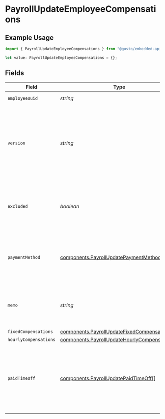 # PayrollUpdateEmployeeCompensations

## Example Usage

```typescript
import { PayrollUpdateEmployeeCompensations } from "@gusto/embedded-api/models/components/payrollupdate.js";

let value: PayrollUpdateEmployeeCompensations = {};
```

## Fields

| Field                                                                                                                                                                                                       | Type                                                                                                                                                                                                        | Required                                                                                                                                                                                                    | Description                                                                                                                                                                                                 |
| ----------------------------------------------------------------------------------------------------------------------------------------------------------------------------------------------------------- | ----------------------------------------------------------------------------------------------------------------------------------------------------------------------------------------------------------- | ----------------------------------------------------------------------------------------------------------------------------------------------------------------------------------------------------------- | ----------------------------------------------------------------------------------------------------------------------------------------------------------------------------------------------------------- |
| `employeeUuid`                                                                                                                                                                                              | *string*                                                                                                                                                                                                    | :heavy_minus_sign:                                                                                                                                                                                          | The UUID of the employee.                                                                                                                                                                                   |
| `version`                                                                                                                                                                                                   | *string*                                                                                                                                                                                                    | :heavy_minus_sign:                                                                                                                                                                                          | The current version of this employee compensation from the prepared payroll. See the [versioning guide](https://docs.gusto.com/embedded-payroll/docs/idempotency) for information on how to use this field. |
| `excluded`                                                                                                                                                                                                  | *boolean*                                                                                                                                                                                                   | :heavy_minus_sign:                                                                                                                                                                                          | This employee will be excluded from payroll calculation and will not be paid for the payroll.                                                                                                               |
| `paymentMethod`                                                                                                                                                                                             | [components.PayrollUpdatePaymentMethod](../../models/components/payrollupdatepaymentmethod.md)                                                                                                              | :heavy_minus_sign:                                                                                                                                                                                          | The employee's compensation payment method. Invalid values will be ignored.                                                                                                                                 |
| `memo`                                                                                                                                                                                                      | *string*                                                                                                                                                                                                    | :heavy_minus_sign:                                                                                                                                                                                          | Custom text that will be printed as a personal note to the employee on a paystub.                                                                                                                           |
| `fixedCompensations`                                                                                                                                                                                        | [components.PayrollUpdateFixedCompensations](../../models/components/payrollupdatefixedcompensations.md)[]                                                                                                  | :heavy_minus_sign:                                                                                                                                                                                          | N/A                                                                                                                                                                                                         |
| `hourlyCompensations`                                                                                                                                                                                       | [components.PayrollUpdateHourlyCompensations](../../models/components/payrollupdatehourlycompensations.md)[]                                                                                                | :heavy_minus_sign:                                                                                                                                                                                          | N/A                                                                                                                                                                                                         |
| `paidTimeOff`                                                                                                                                                                                               | [components.PayrollUpdatePaidTimeOff](../../models/components/payrollupdatepaidtimeoff.md)[]                                                                                                                | :heavy_minus_sign:                                                                                                                                                                                          | An array of all paid time off the employee is eligible for this pay period. Each paid time off object can be the name or the specific policy_uuid.                                                          |